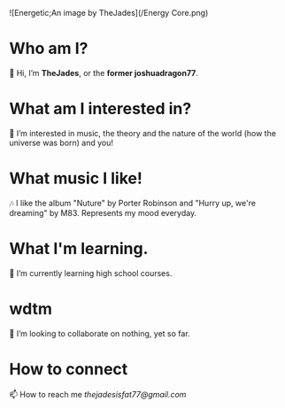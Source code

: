 ![Energetic;An image by TheJades](/Energy Core.png)
# Who am I?
  👋 Hi, I’m **TheJades**, or the **former joshuadragon77**.
# What am I interested in?
  👀 I’m interested in music, the theory and the nature of the world (how the universe was born) and you!
# What music I like!
  🎶 I like the album "Nuture" by Porter Robinson and "Hurry up, we're dreaming" by M83. Represents my mood everyday.
# What I'm learning.
  🌱 I’m currently learning high school courses.
# wdtm
  💞️ I’m looking to collaborate on nothing, yet so far.
# How to connect
  📫 How to reach me _thejadesisfat77@gmail.com_

<!---
joshuadragon77/joshuadragon77 is a ✨ special ✨ repository because its `README.md` (this file) appears on your GitHub profile.
You can click the Preview link to take a look at your changes.
--->
